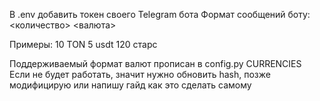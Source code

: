 В .env добавить токен своего Telegram бота
Формат сообщений боту:
<количество> <валюта>

Примеры:
10 TON
5 usdt
120 старс 

Поддерживаемый формат валют прописан в config.py CURRENCIES  
Если не будет работать, значит нужно обновить hash, позже модифицирую или напишу гайд как это сделать самому
